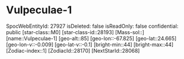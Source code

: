 ﻿---
location: [24.665,-67.825,85]
type: Station
tags:
- astro/Star

---

# Vulpeculae-1

SpocWebEntityId: 27927
isDeleted: false
isReadOnly: false
confidential: public
[star-class::M0]
[star-class-id::28193]
[Mass-sol::]
[name::Vulpeculae-1]
[geo-alt::85]
[geo-lon::-67.825]
[geo-lat::24.665]
[geo-lon-v::-0.009]
[geo-lat-v::-0.1]
[bright-min::44]
[bright-max::44]
[Zodiac-index::1]
[ZodiacId::28170]
[NextStarId::28068]

